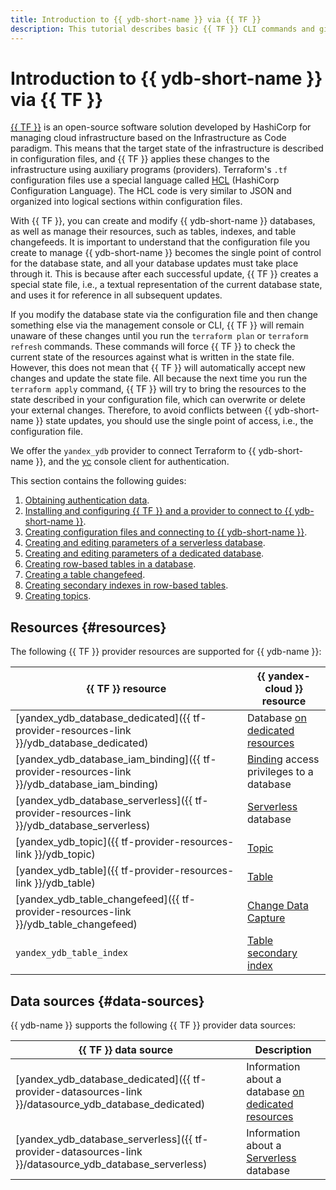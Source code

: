```yaml
---
title: Introduction to {{ ydb-short-name }} via {{ TF }}
description: This tutorial describes basic {{ TF }} CLI commands and gives the list of guides on how to use {{ ydb-short-name }} via {{ TF }}.
---
```


# Introduction to {{ ydb-short-name }} via {{ TF }}

[{{ TF }}](https://www.terraform.io) is an open-source software solution developed by HashiCorp for managing cloud infrastructure based on the Infrastructure as Code paradigm. This means that the target state of the infrastructure is described in configuration files, and {{ TF }} applies these changes to the infrastructure using auxiliary programs (providers). Terraform's `.tf` configuration files use a special language called [HCL](https://developer.hashicorp.com/terraform/language/syntax) (HashiCorp Configuration Language). The HCL code is very similar to JSON and organized into logical sections within configuration files.

With {{ TF }}, you can create and modify {{ ydb-short-name }} databases, as well as manage their resources, such as tables, indexes, and table changefeeds. It is important to understand that the configuration file you create to manage {{ ydb-short-name }} becomes the single point of control for the database state, and all your database updates must take place through it. This is because after each successful update, {{ TF }} creates a special state file, i.e., a textual representation of the current database state, and uses it for reference in all subsequent updates.

If you modify the database state via the configuration file and then change something else via the management console or CLI, {{ TF }} will remain unaware of these changes until you run the `terraform plan` or `terraform refresh` commands. These commands will force {{ TF }} to check the current state of the resources against what is written in the state file. However, this does not mean that {{ TF }} will automatically accept new changes and update the state file. All because the next time you run the `terraform apply` command, {{ TF }} will try to bring the resources to the state described in your configuration file, which can overwrite or delete your external changes. Therefore, to avoid conflicts between {{ ydb-short-name }} state updates, you should use the single point of access, i.e., the configuration file.

We offer the `yandex_ydb` provider to connect Terraform to {{ ydb-short-name }}, and the [yc](../../cli/quickstart.md) console client for authentication.

This section contains the following guides:
1. [Obtaining authentication data](credentials.md).
1. [Installing and configuring {{ TF }} and a provider to connect to {{ ydb-short-name }}](install.md).
1. [Creating configuration files and connecting to {{ ydb-short-name }}](configure.md).
1. [Creating and editing parameters of a serverless database](serverless-database.md).
1. [Creating and editing parameters of a dedicated database](dedicated-database.md).
1. [Creating row-based tables in a database](row-tables.md).
1. [Creating a table changefeed](cdc.md).
1. [Creating secondary indexes in row-based tables](row-tables-secondary-index.md).
1. [Creating topics](topic.md).

## Resources {#resources}

The following {{ TF }} provider resources are supported for {{ ydb-name }}:

| **{{ TF }} resource** | **{{ yandex-cloud }} resource** |
| --- | --- |
| [yandex_ydb_database_dedicated]({{ tf-provider-resources-link }}/ydb_database_dedicated) | Database [on dedicated resources](../concepts/resources.md#resource-presets) |
| [yandex_ydb_database_iam_binding]({{ tf-provider-resources-link }}/ydb_database_iam_binding) | [Binding](../../iam/concepts/access-control/index.md#access-bindings) access privileges to a database |
| [yandex_ydb_database_serverless]({{ tf-provider-resources-link }}/ydb_database_serverless) | [Serverless](../concepts/resources.md#serverless) database |
| [yandex_ydb_topic]({{ tf-provider-resources-link }}/ydb_topic) | [Topic](https://ydb.tech/docs/en/concepts/topic) |
| [yandex_ydb_table]({{ tf-provider-resources-link }}/ydb_table) | [Table](https://ydb.tech/docs/en/concepts/datamodel/table) |
| [yandex_ydb_table_changefeed]({{ tf-provider-resources-link }}/ydb_table_changefeed) | [Change Data Capture](https://ydb.tech/docs/en/concepts/cdc) |
| `yandex_ydb_table_index` | [Table secondary index](https://ydb.tech/docs/en/concepts/secondary_indexes) |

## Data sources {#data-sources}

{{ ydb-name }} supports the following {{ TF }} provider data sources:

| **{{ TF }} data source** | **Description** |
| --- | --- |
| [yandex_ydb_database_dedicated]({{ tf-provider-datasources-link }}/datasource_ydb_database_dedicated) | Information about a database [on dedicated resources](../concepts/resources.md#resource-presets) |
| [yandex_ydb_database_serverless]({{ tf-provider-datasources-link }}/datasource_ydb_database_serverless) | Information about a [Serverless](../concepts/resources.md#serverless) database |
